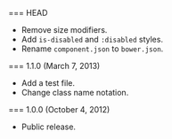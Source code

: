 === HEAD

* Remove size modifiers.
* Add `is-disabled` and `:disabled` styles.
* Rename `component.json` to `bower.json`.

=== 1.1.0 (March 7, 2013)

* Add a test file.
* Change class name notation.

=== 1.0.0 (October 4, 2012)

* Public release.
